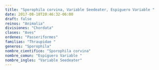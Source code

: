 ```yaml
---
title: "Sporophila corvina, Variable Seedeater, Espiguero Variable "
date: 2017-08-18T20:46:32-06:00
draft: false
reinos: "Animalia"
divisiones: "Chordata"
clases: "Aves"
ordenes: "Passeriformes"
familias: "Thraupidae "
generos: "Sporophila"
nombre_cientifico: "Sporophila corvina"
nombre_comun: "Espiguero Variable "
nombre_ingles: "Variable Seedeater"
---
```

